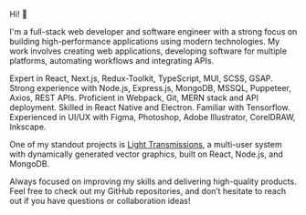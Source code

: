 Hi! 👋

I'm a full-stack web developer and software engineer with a strong focus on building high-performance applications using modern technologies. My work involves creating web applications, developing software for multiple platforms, automating workflows and integrating APIs.

Expert in React, Next.js, Redux-Toolkit, TypeScript, MUI, SCSS, GSAP. Strong experience with Node.js, Express.js, MongoDB, MSSQL, Puppeteer, Axios, REST APIs. Proficient in Webpack, Git, MERN stack and API deployment. Skilled in React Native and Electron. Familiar with Tensorflow. Experienced in UI/UX with Figma, Photoshop, Adobe Illustrator, CorelDRAW, Inkscape.

One of my standout projects is [Light Transmissions](https://light-transmissions.com), a multi-user system with dynamically generated vector graphics, built on React, Node.js, and MongoDB.  

Always focused on improving my skills and delivering high-quality products. Feel free to check out my GitHub repositories, and don’t hesitate to reach out if you have questions or collaboration ideas!
